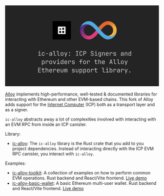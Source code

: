 ![ic-alloy](./hero.png)

[Alloy](https://alloy.rs/) implements high-performance, well-tested & documented libraries for interacting with Ethereum and other EVM-based chains. This fork of Alloy adds support for the [Internet Computer](https://internetcomputer.org) (ICP) both as a transport layer and as a signer.

`ic-alloy` abstracts away a lot of complexities involved with interacting with an EVM RPC from inside an ICP canister.

Library:

- [ic-alloy](https://github.com/ic-alloy/ic-alloy): The `ic-alloy` library is the Rust crate that you add to you project dependencies. Instead of interacting directly with the ICP EVM RPC canister, you interact with `ic-alloy`.

Examples:

- [ic-alloy-toolkit](https://github.com/ic-alloy/ic-alloy-toolkit): A collection of examples on how to perform common EVM operations. Rust backend and React/Vite frontend. [Live demo](https://u4yi6-xiaaa-aaaap-aib2q-cai.icp0.io)
- [ic-alloy-basic-wallet](https://github.com/ic-alloy/ic-alloy-basic-wallet): A basic Ethereum multi-user wallet. Rust backend and React/Vite frontend. [Live demo](https://7vics-6yaaa-aaaai-ap7lq-cai.icp0.io)
